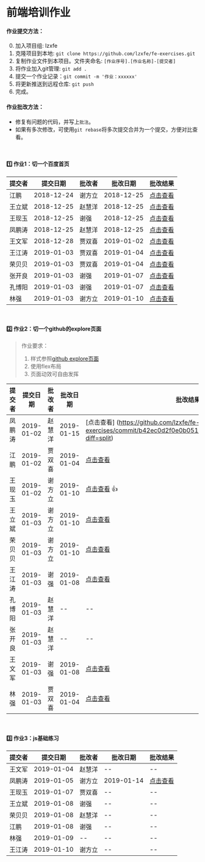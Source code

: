 # 前端培训作业


#### 作业提交方法：

0. 加入项目组: lzxfe
1. 克隆项目到本地: `git clone https://github.com/lzxfe/fe-exercises.git`
2. 复制作业文件到本项目。文件夹命名: `[作业序号].[作业名称]-[提交者]`
3. 将作业加入git管理: `git add .`
4. 提交一个作业记录：`git commit -m '作业：xxxxxx'`
5. 将更新推送到远程仓库: `git push`
6. 完成。


#### 作业批改方法：

- 修复有问题的代码，并写上`批注`。
- 如果有多次修改，可使用`git rebase`将多次提交合并为一个提交，方便对比查看。

<br/>

#### :one:  作业1：切一个百度首页

| 提交者 | 提交日期   | 批改者 | 批改日期   | 批改结果                                                                                                     |
|------|------------|------|------------|--------------------------------------------------------------------------------------------------------------|
| 江鹏   | 2018-12-24 | 谢方立 | 2018-12-25 | [点击查看](https://github.com/lzxfe/fe-exercises/commit/1c47bc0d382bc6c98f60ebe4f352b8cb80f65156?diff=split) |
| 王立斌 | 2018-12-25 | 赵慧洋 | 2018-12-25 | [点击查看](https://github.com/lzxfe/fe-exercises/commit/a2b131686bb800648391991bf40ca7ee12ea0d26?diff=split) |
| 王现玉 | 2018-12-25 | 谢强   | 2018-12-25 | [点击查看](https://github.com/lzxfe/fe-exercises/commit/991fb248ec926e9c1ad0f4f203e0f9dae8ae2424?diff=split) |
| 凤鹏涛 | 2018-12-25 | 赵慧洋 | 2018-12-25 | [点击查看](https://github.com/lzxfe/fe-exercises/commit/ec621244e881bcb99034abc3bdb5600c7cc92c26?diff=split) |
| 王文军 | 2018-12-28 | 贾双喜 | 2019-01-02 | [点击查看](https://github.com/lzxfe/fe-exercises/commit/0cd9f31cdc31cc873d0bb57615ac0cb2e99ba04f?diff=split) |
| 王江涛 | 2019-01-03 | 贾双喜 | 2019-01-04 | [点击查看](https://github.com/lzxfe/fe-exercises/commit/ffa5145a57782987efef690ed1f6e38e19e66a2d?diff=split) |
| 荣贝贝 | 2019-01-03 | 贾双喜 | 2019-01-04 | [点击查看](https://github.com/lzxfe/fe-exercises/commit/71b4e9a12a2d38cc7cb37b1a89f897ff3993fc75?diff=split) |
| 张开良 | 2019-01-03 | 谢强   | 2019-01-07 | [点击查看](https://github.com/lzxfe/fe-exercises/commit/30bbb45407a2e9199b41eae43d836b0fe2a2a18e?diff=split) |
| 孔博阳 | 2019-01-03 | 谢强   | 2019-01-07 | [点击查看](https://github.com/lzxfe/fe-exercises/commit/3730a692baaf575f921df3faf8b1b46ab8546c36?diff=split) |
| 林强   | 2019-01-03 | 谢方立 | 2019-01-10 | [点击查看](https://github.com/lzxfe/fe-exercises/commit/fc1b495a4c2849f15681d61202c7dafe902af1fd?diff=split)  |


<br/>

#### :two: 作业2：切一个github的explore页面


> 作业要求：
> 1. 样式参照[github explore页面](https://github.com/explore)
> 2. 使用flex布局 
> 3. 页面动效可自由发挥


| 提交者 | 提交日期   | 批改者 | 批改日期   | 批改结果                                                                                                           |
|------|------------|------|------------|--------------------------------------------------------------------------------------------------------------------|
| 凤鹏涛 | 2019-01-02 | 赵慧洋 | 2019-01-15  | [点击查看]    (https://github.com/lzxfe/fe-exercises/commit/b42ec0d2f0e0b0516f224c6dbb4fd12de405e288?diff=split)       |
| 江鹏   | 2019-01-02 | 贾双喜 | 2019-01-04 | [点击查看](https://github.com/lzxfe/fe-exercises/commit/d71b95340488b93c7f45613cdb215df698797b3f?diff=split)       |
| 王现玉 | 2019-01-02 | 谢方立 | 2019-01-10 | [点击查看](https://github.com/lzxfe/fe-exercises/commit/d4a0b8c3260c50586c27384adf2c2ace7940a4be?diff=split)  :+1: |
| 王立斌 | 2019-01-03 | 谢方立 | 2019-01-10 | [点击查看](https://github.com/lzxfe/fe-exercises/commit/4664141bdc20de0024b99e6276c088ce6f1d2ffe?diff=split)       |
| 荣贝贝 | 2019-01-03 | 谢方立 | 2019-01-10 | [点击查看](https://github.com/lzxfe/fe-exercises/commit/f35c6b151361fe16c6b6bf0d6af072e32564bd7a?diff=split)       |
| 王江涛 | 2019-01-03 | 谢强   | 2019-01-08 | [点击查看](https://github.com/lzxfe/fe-exercises/commit/0546732aba7bc17055a1692f095882acb82b5220?diff=split)       |
| 孔博阳 | 2019-01-03 | 赵慧洋 | --         | --                                                                                                                 |
| 张开良 | 2019-01-03 | 赵慧洋 | --         | --                                                                                                                 |
| 王文军 | 2019-01-03 | 谢强   | 2019-01-08 | [点击查看](https://github.com/lzxfe/fe-exercises/commit/3b4552db5f6640e8f5afd26bf19ef6a13b8a10ec?diff=split)       |
| 林强   | 2019-01-03 | 贾双喜 | 2019-01-04 | [点击查看](https://github.com/lzxfe/fe-exercises/commit/d71b95340488b93c7f45613cdb215df698797b3f?diff=split)       |

<br/>


#### :three: 作业3：js基础练习

| 提交者 | 提交日期   | 批改者 | 批改日期   | 批改结果                                                                                                     |
|------|------------|--------|------------|--------------------------------------------------------------------------------------------------------------|
| 王文军 | 2019-01-04 | 赵慧洋 | --         | --                                                                                                           |
| 凤鹏涛 | 2019-01-05 | 谢方立 | 2019-01-14 | [点击查看](https://github.com/lzxfe/fe-exercises/commit/7c685851e19c52d1e3678a710f451eea612e2d1d?diff=split) |
| 王现玉 | 2019-01-07 | 贾双喜 | --         | --                                                                                                           |
| 王立斌 | 2019-01-08 | 谢强   | --         | --                                                                                                           |
| 荣贝贝 | 2019-01-08 | 赵慧洋 | --         | --                                                                                                           |
| 江鹏   | 2019-01-08 | 谢强   | --         | --                                                                                                           |
| 林强   | 2019-01-09 | --     | --         | --                                                                                                           |
| 王江涛 | 2019-01-10 | 谢方立 | --         | --                                                                                                           |

<br/>
